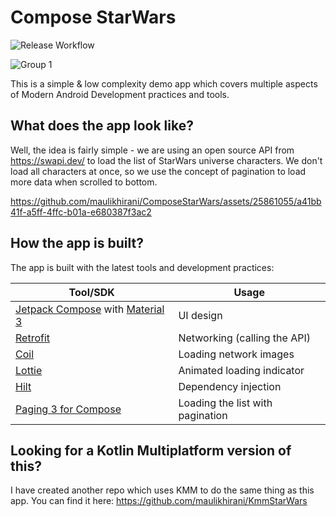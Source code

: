 # Compose StarWars
![Release Workflow](https://github.com/maulikhirani/ComposeStarWars/actions/workflows/android.yml/badge.svg) 

![Group 1](https://github.com/maulikhirani/ComposeStarWars/assets/25861055/87f6365d-8327-4074-9d99-337cd338ee82)

This is a simple & low complexity demo app which covers multiple aspects of Modern Android Development practices and tools.

## What does the app look like?

Well, the idea is fairly simple - we are using an open source API from https://swapi.dev/ to load the list of StarWars universe characters. We don't load all characters at once, so we use the concept of pagination to load more data when scrolled to bottom.

https://github.com/maulikhirani/ComposeStarWars/assets/25861055/a41bb41f-a5ff-4ffc-b01a-e680387f3ac2

## How the app is built?

The app is built with the latest tools and development practices:

|Tool/SDK|Usage|
|---|---|
|[Jetpack Compose][1] with [Material 3][2]|UI design|
|[Retrofit][3]|Networking (calling the API)|
|[Coil][4]|Loading network images|
|[Lottie][5]|Animated loading indicator|
|[Hilt][6]|Dependency injection|
|[Paging 3 for Compose][7]|Loading the list with pagination|

## Looking for a Kotlin Multiplatform version of this?
I have created another repo which uses KMM to do the same thing as this app. You can find it here: https://github.com/maulikhirani/KmmStarWars

[1]: https://developer.android.com/jetpack/compose
[2]: https://m3.material.io/develop/android/jetpack-compose
[3]: https://square.github.io/retrofit/
[4]: https://coil-kt.github.io/coil/compose/
[5]: https://github.com/airbnb/lottie/blob/master/android-compose.md
[6]: https://developer.android.com/training/dependency-injection/hilt-android
[7]: https://developer.android.com/reference/kotlin/androidx/paging/compose/package-summary#collectaslazypagingitems
